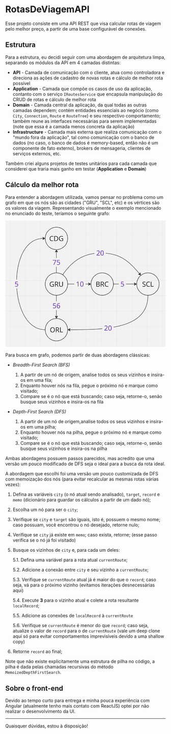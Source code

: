 # RotasDeViagemAPI

Esse projeto consiste em uma API REST que visa calcular rotas de viagem pelo melhor preço, a partir de uma base configurável de conexões.

## Estrutura

Para a estrutura, eu decidi seguir com uma abordagem de arquitetura limpa, separando os módulos da API em 4 camadas distintas:

* **API** - Camada de comunicação com o cliente, atua como controladora e direciona as ações de cadastro de novas rotas e cálculo de melhor rota possível
* **Application** - Camada que compõe os casos de uso da aplicação, contanto com o serviço `IRoutesService` que encapsula manipulação do CRUD de rotas e cálculo de melhor rota
* **Domain** - Camada central da aplicação, da qual todas as outras camadas dependem; contém entidades essenciais ao negócio (como `City`, `Connection`, `Route` e `RouteTree`) e seu respectivo comportamento; também reune as interfaces necessárias para serem implementadas (note que essa é a camada menos concreta da aplicação)
* **Infrastructure** - Camada mais externa que realiza comunicação com o "mundo fora da aplicação", tal como comunicação com o banco de dados (no caso, o banco de dados é memory-based, então não é um componente de fato externo), brokers de mensageria, clientes de serviços externos, etc.

Também criei alguns projetos de testes unitários para cada camada que considerei que traria mais ganho em testar (**Application** e **Domain**)

## Cálculo da melhor rota

Para entender a abordagem utilizada, vamos pensar no problema como um grafo em que os nós são as cidades ("GRU", "SCL", etc) e os vértices são os valores da viagem. Representando visualmente o exemplo mencionado no enunciado do teste, teríamos o seguinte grafo:

![alt text](assets/city-graph.png)

Para busca em grafo, podemos partir de duas abordagens clássicas:

* *Breadth-First Search (BFS)*

    1. A partir de um nó de origem, analise todos os seus vizinhos e insira-os em uma fila;
    2. Enquanto houver nós na fila, pegue o próximo nó e marque como visitado;
    3. Compare se é o nó que está buscando; caso seja, retorne-o, senão busque seus vizinhos e insira-os na fila

* *Depth-First Search (DFS)*

    1. A partir de um nó de origem,analise todos os seus vizinhos e insira-os em uma pilha;
    2. Enquanto houver nós na pilha, pegue o próximo nó e marque como visitado;
    3. Compare se é o nó que está buscando; caso seja, retorne-o, senão busque seus vizinhos e insira-os na pilha

Ambas abordagens possuem passos parecidos, mas acredito que uma versão um pouco modificado de DFS seja o ideal para a busca da rota ideal.

A abordagem que escolhi foi uma versão um pouco customizada de DFS com memoização dos nós (para evitar recalcular as mesmas rotas várias vezes):

1. Defina as variáveis `city` (o nó atual sendo analisado), `target`, `record` e `memo` (dicionário para guardar os cálculos a partir de um dado nó);
2. Escolha um nó para ser o `city`;
3. Verifique se `city` e `target` são iguais, isto é, possuem o mesmo nome; caso possuam, você encontrou o nó desejado, retorne nulo;
4. Verifique se `city` já existe em `memo`; caso exista, retorne; (esse passo verifica se o nó já foi visitado)
5. Busque os vizinhos de `city` e, para cada um deles:

    5.1. Defina uma variável para a rota atual `currentRoute`;

    5.2. Adicione a conexão entre `city` e seu vizinho a `currentRoute`;

    5.3. Verifique se `currentRoute` atual já é maior do que o `record`; caso seja, vá para o próximo vizinho (evitamos iterações desnecessárias aqui)

    5.4. Execute **3** para o vizinho atual e colete a rota resultante `localRecord`;

    5.5. Adicione as conexões de `localRecord` à `currentRoute`

    5.6. Verifique se `currentRoute` é menor do que `record`; caso seja, atualize o valor de `record` para o de `currentRoute` (vale um deep clone aqui só para evitar 
    comportamentos imprevisíveis devido a uma shallow copy)

6. Retorne `record` ao final;

Note que não existe explicitamente uma estrutura de pilha no código, a pilha é dada pelas chamadas recursivas do método `MemoizedDepthFirstSearch`.

## Sobre o front-end

Devido ao tempo curto para entrega e minha pouca experiência com Angular (atualmente tenho mais contato com ReactJS) optei por não realizar o desenvolvimento da UI.

---

Quaisquer dúvidas, estou à disposição!